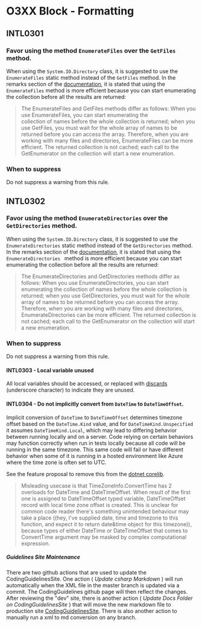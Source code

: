 # O3XX Block - Formatting

## INTL0301
### Favor using the method `EnumerateFiles` over the `GetFiles` method.

When using the `System.IO.Directory` class, it is suggested to use the `EnumerateFiles` static method
instead of the `GetFiles` method.  In the remarks section of the [documentation](https://docs.microsoft.com/en-us/dotnet/api/system.io.directory.enumeratefiles), it is stated that using the `EnumerateFiles` method is more efficient because you can start enumerating the collection before all the results are returned:

 > The EnumerateFiles and GetFiles methods differ as follows: When you use EnumerateFiles, you can start enumerating the       
 > collection of names before the whole collection is returned; when you use GetFiles, you must wait for the whole array of 
 > names to be returned before you can access the array. Therefore, when you are working with many files and directories, 
 > EnumerateFiles can be more efficient.
 > The returned collection is not cached; each call to the GetEnumerator on the collection will start a new enumeration.

### When to suppress

Do not suppress a warning from this rule.

## INTL0302
### Favor using the method `EnumerateDirectories` over the `GetDirectories` method.

When using the `System.IO.Directory` class, it is suggested to use the `EnumerateDirectories` static method
instead of the `GetDirectories` method.  In the remarks section of the [documentation](https://docs.microsoft.com/en-us/dotnet/api/system.io.directory.enumeratedirectories), it is stated that using the `EnumerateDirectories ` method is more efficient because you can start enumerating the collection before all the results are returned:

 > The EnumerateDirectories and GetDirectories methods differ as follows: When you use EnumerateDirectories, you can start 
 > enumerating the collection of names before the whole collection is returned; when you use GetDirectories, you must wait 
 > for the whole array of names to be returned before you can access the array. Therefore, when you are working with many 
 > files and directories, EnumerateDirectories can be more efficient.
 > The returned collection is not cached; each call to the GetEnumerator on the collection will start a new enumeration.

### When to suppress

Do not suppress a warning from this rule.

#### INTL0303 - Local variable unused

All local variables should be accessed, or replaced with [discards](https://docs.microsoft.com/dotnet/csharp/fundamentals/functional/discards) (underscore character) to indicate they are unused.

#### INTL0304 - Do not implicitly convert from `DateTime` to `DateTimeOffset`.

Implicit conversion of `DateTime` to `DateTimeOffset` determines timezone offset based on the `DateTime.Kind` value, and for 
`DateTimeKind.Unspecified` it assumes `DateTimeKind.Local`, which may lead to differing behavior between running locally 
and on a server. Code relying on certain behaviors may function correctly when run in tests locally because all code will 
be running in the same timezone. This same code will fail or have different behavior when some of it is running in a hosted 
environment like Azure where the time zone is often set to UTC.

See the feature proposal to remove this from the [dotnet corelib](https://github.com/dotnet/runtime/issues/32954).

> Misleading usecase is that TimeZoneInfo.ConvertTime has 2 overloads for DateTime and DateTimeOffset. When result of the 
> first one is assigned to DateTimeOffset typed variable, DateTimeOffset record with local time zone offset is created. 
> This is unclear for common code reader there's something unintended behaviour may take a place ((hey, I've supplied date, 
> time and timezone to this function, and expect it to return date&time object for this timezone)), because types of either 
> DateTime or DateTimeOffset that comes to ConvertTime argument may be masked by complex computational expression.


##### Guidelines Site Maintenance
 There are two github actions that are used to update the CodingGuidelinesSite. One action ( *Update csharp Markdown* ) will run automatically when the XML file in the master branch is updated via a commit. The CodingGuidelines github page will then reflect the changes. After reviewing the "dev" site, there is another action ( *Update Docs Folder on CodingGuidelinesSite* ) that will move the new markdown file to production site [CodingGuidelinesSite]( https://intellitect.github.io/CodingGuidelinesSite/). 
There is also another action to manually run a xml to md conversion on any branch.
